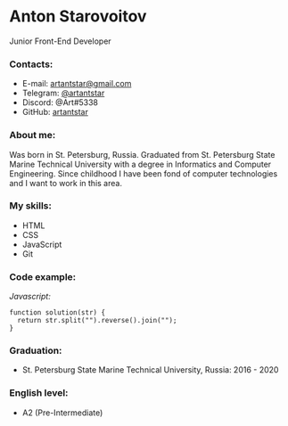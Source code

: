 # Anton Starovoitov

Junior Front-End Developer

### Contacts:

- E-mail: [artantstar@gmail.com](mailto:artantstar@gmail.com)
- Telegram: [@artantstar](https://t.me/artantstar)
- Discord: @Art#5338
- GitHub: [artantstar](https://github.com/artantstar)

### About me:

Was born in St. Petersburg, Russia. Graduated from St. Petersburg State Marine Technical University with a degree in Informatics and Computer Engineering. Since childhood I have been fond of computer technologies and I want to work in this area.

### My skills:

- HTML
- CSS
- JavaScript
- Git

### Code example:

_Javascript:_

```
function solution(str) {
  return str.split("").reverse().join("");
}
```

### Graduation:

- St. Petersburg State Marine Technical University, Russia: 2016 - 2020

### English level:

- A2 (Pre-Intermediate)
